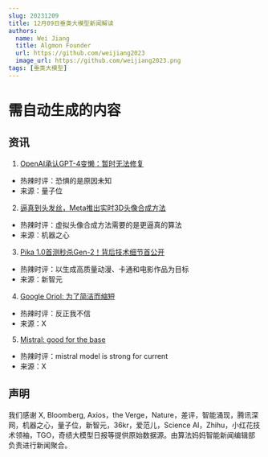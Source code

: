 ```yaml
---
slug: 20231209
title: 12月09日垂类大模型新闻解读
authors:
  name: Wei Jiang
  title: Algmon Founder
  url: https://github.com/weijiang2023
  image_url: https://github.com/weijiang2023.png
tags: [垂类大模型]
---
```


# 需自动生成的内容
## 资讯

1. [OpenAI承认GPT-4变懒：暂时无法修复](https://mp.weixin.qq.com/s/wqkj2NcQSowRrrK1kpUdVQ)
* 热辣时评：恐惧的是原因未知
* 来源：量子位

2. [逼真到头发丝，Meta推出实时3D头像合成方法](https://mp.weixin.qq.com/s/nJo52mngOjJxVcmhae8K9w)
* 热辣时评：虚拟头像合成方法需要的是更逼真的算法
* 来源：机器之心

3. [Pika 1.0首测秒杀Gen-2！背后技术细节首公开](https://mp.weixin.qq.com/s/pxk7scIMPWfNw4S0a1APqQ)
* 热辣时评：以生成高质量动漫、卡通和电影作品为目标
* 来源：新智元

4. [Google Oriol: 为了简洁而缩短](https://twitter.com/OriolVinyalsML/status/1732885990291775553?s=20)
* 热辣时评：反正我不信
* 来源：X

5. [Mistral: good for the base](https://twitter.com/lmsysorg/status/1732844745486180466?s=20)
* 热辣时评：mistral model is strong for current
* 来源：X

## 声明

我们感谢 X, Bloomberg, Axios，the Verge，Nature，差评，智能涌现，腾讯深网，机器之心，量子位，新智元，36kr，爱范儿，Science AI，Zhihu，小红花技术领袖，TGO，奇绩大模型日报等提供原始数据源。由算法妈妈智能新闻编辑部负责进行新闻聚合。